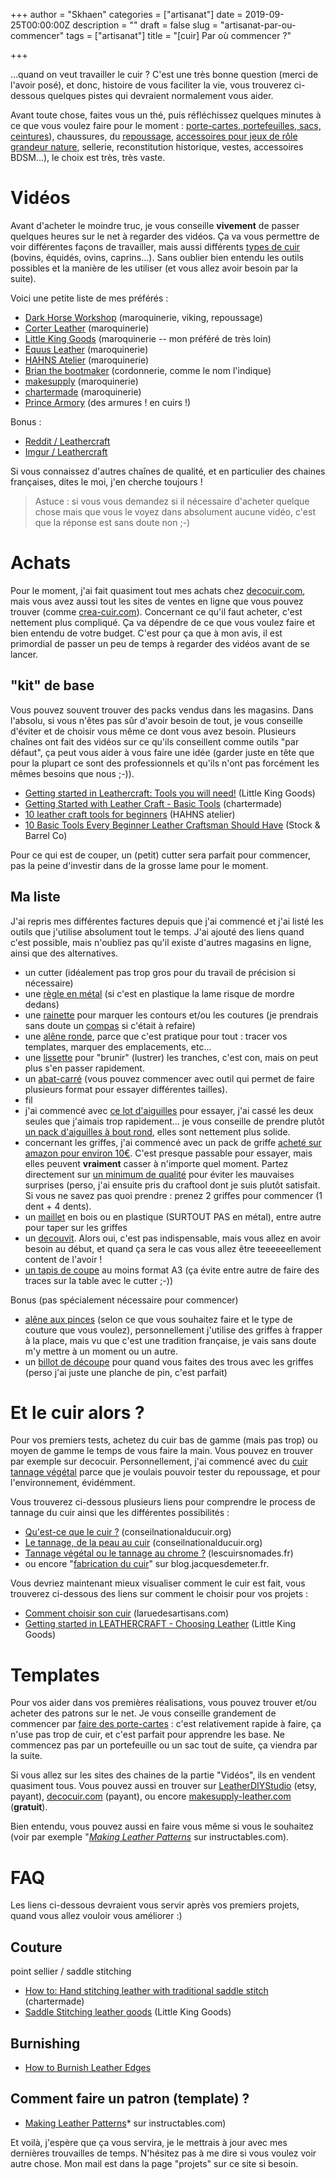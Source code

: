 +++
author = "Skhaen"
categories = ["artisanat"]
date = 2019-09-25T00:00:00Z
description = ""
draft = false
slug = "artisanat-par-ou-commencer"
tags = ["artisanat"]
title = "[cuir] Par où commencer ?"

+++

...quand on veut travailler le cuir ? C'est une très bonne question (merci de l'avoir posé), et donc, histoire de vous faciliter la vie, vous trouverez ci-dessous quelques pistes qui devraient normalement vous aider.

Avant toute chose, faites vous un thé, puis réfléchissez quelques minutes à ce que vous voulez faire pour le moment : [porte-cartes, portefeuilles, sacs, ceintures](https://fr.wikipedia.org/wiki/Maroquinerie)), chaussures, du [repoussage](https://www.youtube.com/watch?v=rfv3iQYDUgs), [accessoires pour jeux de rôle grandeur nature](https://fr.wikipedia.org/wiki/Jeu_de_r%C3%B4le_grandeur_nature), sellerie, reconstitution historique, vestes, accessoires BDSM...), le choix est très, très vaste.

# Vidéos

Avant d'acheter le moindre truc, je vous conseille **vivement** de passer quelques heures sur le net à regarder des vidéos. Ça va vous permettre de voir différentes façons de travailler, mais aussi différents [types de cuir](https://fr.wikipedia.org/wiki/Cuir) (bovins, équidés, ovins, caprins...). Sans oublier bien entendu les outils possibles et la manière de les utiliser (et vous allez avoir besoin par la suite).

Voici une petite liste de mes préférés :

* [Dark Horse Workshop](https://www.youtube.com/channel/UCZDVOD2cC4twP3TjuIQCbPQ) (maroquinerie, viking, repoussage)
* [Corter Leather](https://www.youtube.com/channel/UCoYR1doityX-Cac-3lP4MLA) (maroquinerie)
* [Little King Goods](https://www.youtube.com/channel/UCKSql-GFCO400w7xNFbYeug) (maroquinerie -- mon préféré de très loin)
* [Equus Leather](https://www.youtube.com/channel/UCiJZG7AeyFTvykBpx3W88GQ/videos) (maroquinerie)
* [HAHNS Atelier](https://www.youtube.com/channel/UCJYSHaxWbDhYgh-PH0nashw) (maroquinerie)
* [Brian the bootmaker](https://www.youtube.com/channel/UCPjoWhob1Mhi0MtOHCzMKZA) (cordonnerie, comme le nom l'indique)
* [makesupply](https://www.youtube.com/channel/UCaegWtm_7zJU-dWG0StCupQ/videos) (maroquinerie)
* [chartermade](https://www.youtube.com/channel/UC1xBgBntZv4mCtKtskU8i_Q) (maroquinerie)
* [Prince Armory](https://www.youtube.com/channel/UCmtnq4rV4X8ri1-4hq2fJlg) (des armures ! en cuirs !)

Bonus :

* [Reddit / Leathercraft](https://www.reddit.com/r/Leathercraft/)
* [Imgur / Leathercraft](https://imgur.com/search?q=leathercraft)

Si vous connaissez d'autres chaînes de qualité, et en particulier des chaines françaises, dites le moi, j'en cherche toujours !

> Astuce : si vous vous demandez si il nécessaire d'acheter quelque chose mais que vous le voyez dans absolument aucune vidéo, c'est que la réponse est sans doute non ;-) 

# Achats

Pour le moment, j'ai fait quasiment tout mes achats chez [decocuir.com](https://www.decocuir.com), mais vous avez aussi tout les sites de ventes en ligne que vous pouvez trouver (comme [crea-cuir.com](https://crea-cuir.com/)). Concernant ce qu'il faut acheter, c'est nettement plus compliqué. Ça va dépendre de ce que vous voulez faire et bien entendu de votre budget. C'est pour ça que à mon avis, il est primordial de passer un peu de temps à regarder des vidéos avant de se lancer.

## "kit" de base

Vous pouvez souvent trouver des packs vendus dans les magasins. Dans l'absolu, si vous n'êtes pas sûr d'avoir besoin de tout, je vous conseille d'éviter et de choisir vous même ce dont vous avez besoin. Plusieurs chaînes ont fait des vidéos sur ce qu'ils conseillent comme outils "par défaut", ça peut vous aider à vous faire une idée (garder juste en tête que pour la plupart ce sont des professionnels et qu'ils n'ont pas forcément les mêmes besoins que nous ;-)).

* [Getting started in Leathercraft: Tools you will need!](https://www.youtube.com/watch?v=71ZEFw2tbKk) (Little King Goods)
* [Getting Started with Leather Craft - Basic Tools](https://www.youtube.com/watch?v=8IuUPBLOmIw&t) (chartermade)
* [10 leather craft tools for beginners](https://www.youtube.com/watch?v=uq4dj2dQZjY) (HAHNS atelier)
* [10 Basic Tools Every Beginner Leather Craftsman Should Have](https://www.youtube.com/watch?v=zhVTEqYowmI) (Stock & Barrel Co)

Pour ce qui est de couper, un (petit) cutter sera parfait pour commencer, pas la peine d'investir dans de la grosse lame pour le moment.

## Ma liste

J'ai repris mes différentes factures depuis que j'ai commencé et j'ai listé les outils que j'utilise absolument tout le temps. J'ai ajouté des liens quand c'est possible, mais n'oubliez pas qu'il existe d'autres magasins en ligne, ainsi que des alternatives.

* un cutter (idéalement pas trop gros pour du travail de précision si nécessaire)
* une [règle en métal](https://www.decocuir.com/crayon-regle-gabarit-tracer-cuir-patron-argent-effacable-c102x3697659) (si c'est en plastique la lame risque de mordre dedans)
* une [rainette](https://www.decocuir.com/rainette-gouge-cuir-dessin-ligne-parallele-rainure-c102x3697672) pour marquer les contours et/ou les coutures (je prendrais sans doute un [compas](https://www.decocuir.com/compas-dessin-travail-cuir-reglable-pointe-seche-outil-c102x3697646) si c'était à refaire)
* une [alêne ronde](https://www.decocuir.com/alene-ronde-lame-cuir-outil-travail-creation-artisanat-c102x3697689), parce que c'est pratique pour tout : tracer vos templates, marquer des emplacements, etc...
* une [lissette](https://www.decocuir.com/lissette-bois-polyvalente-lisser-cuir-tranche-brunissoir-c2x12869903) pour "brunir" (lustrer) les tranches, c'est con, mais on peut plus s'en passer rapidement.
* un [abat-carré](https://www.decocuir.com/abat-carre-bissonnette-cuir-outil-c102x3697666) (vous pouvez commencer avec outil qui permet de faire plusieurs format pour essayer différentes tailles).
* fil
* j'ai commencé avec [ce lot d'aiguilles](https://www.decocuir.com/lot-de-10-aiguilles-a-coudre-le-cuir-a-gros-chas-k12-c2x8897361) pour essayer, j'ai cassé les deux seules que j'aimais trop rapidement... je vous conseille de prendre plutôt [un pack d'aiguilles à bout rond](https://www.decocuir.com/25-aiguilles-sellier-bout-rond-lg54mm-d10mm-taille-002-c2x12306210), elles sont nettement plus solide.
* concernant les griffes, j'ai commencé avec un pack de griffe [acheté sur amazon pour environ 10€](https://www.amazon.fr/gp/product/B01DZV3LII/ref=ppx_yo_dt_b_asin_title_o00_s00?ie=UTF8&psc=1). C'est presque passable pour essayer, mais elles peuvent **vraiment** casser à n'importe quel moment. Partez directement sur [un minimum de qualité](https://www.decocuir.com/griffes-frapper-points-couture-main-cuir-c102x2258466) pour éviter les mauvaises surprises (perso, j'ai ensuite pris du craftool dont je suis plutôt satisfait. Si vous ne savez pas quoi  prendre : prenez 2 griffes pour commencer (1 dent + 4 dents).
* un [maillet](https://www.decocuir.com/marteau-maillet-maul-c102x3756006) en bois ou en plastique (SURTOUT PAS en métal), entre autre pour taper sur les griffes
* un [decouvit](https://www.decocuir.com/decouvit-decouseur-enlever-couture-cuir-c2x19020842). Alors oui, c'est pas indispensable, mais vous allez en avoir besoin au début, et quand ça sera le cas vous allez être teeeeeellement content de l'avoir !
* [un tapis de coupe](https://www.decocuir.com/billot-plaque-decoupe-tapis-coupe-cuir-c102x2818063) au moins format A3 (ça évite entre autre de faire des traces sur la table avec le cutter ;-))

Bonus (pas spécialement nécessaire pour commencer)

* [alêne aux pinces](https://www.decocuir.com/alene-pinces-lame-cuir-outil-travail-creation-artisanat-c102x3697676) (selon ce que vous souhaitez faire et le type de couture que vous voulez), personnellement j'utilise des griffes à frapper à la place, mais vu que c'est une tradition française, je vais sans doute m'y mettre à un moment ou un autre.
* un [billot de découpe](https://www.decocuir.com/billot-plaque-decoupe-tapis-coupe-cuir-c102x2229381) pour quand vous faites des trous avec les griffes (perso j'ai juste une planche de pin, c'est parfait)

# Et le cuir alors ?

Pour vos premiers tests, achetez du cuir bas de gamme (mais pas trop) ou moyen de gamme le temps de vous faire la main. Vous pouvez en trouver par exemple sur decocuir. Personnellement, j'ai commencé avec du [cuir tannage végétal](https://www.decocuir.com/morceau-cuir-tannage-vegetal-c102x2677112) parce que je voulais pouvoir tester du repoussage, et pour l'environnement, évidémment. 

Vous trouverez ci-dessous plusieurs liens pour comprendre le process de tannage du cuir ainsi que les différentes possibilités :

* [Qu'est-ce que le cuir ?](https://conseilnationalducuir.org/dossiers-decouverte/qu-est-ce-que-le-cuir) (conseilnationalducuir.org)
* [Le tannage, de la peau au cuir](https://conseilnationalducuir.org/dossiers-decouverte/le-tannage-de-la-peau-au-cuir) (conseilnationalducuir.org)
* [Tannage végétal ou le tannage au chrome ?](http://www.lescuirsnomades.fr/articles/tannage-vegetal-ou-le-tannage-au-chrome) (lescuirsnomades.fr)
* ou encore "[fabrication du cuir](https://blog.jacquesdemeter.fr/fabrication-du-cuir/)" sur blog.jacquesdemeter.fr.

Vous devriez maintenant mieux visualiser comment le cuir est fait, vous trouverez ci-dessous des liens sur comment le choisir pour vos projets :

* [Comment choisir son cuir](http://blog.laruedesartisans.com/comment-choisir-son-cuir/) (laruedesartisans.com)
* [Getting started in LEATHERCRAFT - Choosing Leather](https://www.youtube.com/watch?v=dBV_gDfgL1Y) (Little King Goods)

# Templates

Pour vos aider dans vos premières réalisations, vous pouvez trouver et/ou acheter des patrons sur le net. Je vous conseille grandement de commencer par [faire des porte-cartes](http://www.leathercove.com/make-slim-leather-card-holder/) : c'est relativement rapide à faire, ça n'use pas trop de cuir, et c'est parfait pour apprendre les base. Ne commencez pas par un portefeuille ou un sac tout de suite, ça viendra par la suite.

Si vous allez sur les sites des chaines de la partie "Vidéos", ils en vendent quasiment tous. Vous pouvez aussi en trouver sur [LeatherDIYStudio](https://www.etsy.com/fr/shop/LeatherDIYStudio?ref=simple-shop-header-name&listing_id=565585233) (etsy, payant), [decocuir.com](https://www.decocuir.com/patron-modele-tuto-cuir-creation-maroquinerie-c102x3082387) (payant), ou encore [makesupply-leather.com](https://makesupply-leather.com/templates/free-leather-templates/) (**gratuit**).

Bien entendu, vous pouvez aussi en faire vous même si vous le souhaitez (voir par exemple "*[Making Leather Patterns](https://www.instructables.com/lesson/Making-Leather-Patterns/)* sur instructables.com).


# FAQ

Les liens ci-dessous devraient vous servir après vos premiers projets, quand vous allez vouloir vous améliorer :)

## Couture

point sellier / saddle stitching

* [How to: Hand stitching leather with traditional saddle stitch](https://www.youtube.com/watch?v=QaSMBVXY9CM&t=687s) (chartermade)
* [Saddle Stitching leather goods](https://www.youtube.com/watch?v=hFo79rW68Dk) (Little King Goods)

## Burnishing

* [How to Burnish Leather Edges](https://www.instructables.com/id/how-to-burnish-leather-edges/) 

## Comment faire un patron (template) ?

* [Making Leather Patterns](https://www.instructables.com/lesson/Making-Leather-Patterns/)* sur instructables.com)


Et voilà, j'espère que ça vous servira, je le mettrais à jour avec mes dernières trouvailles de temps. N'hésitez pas à me dire si vous voulez voir autre chose. Mon mail est dans la page "projets" sur ce site si besoin.